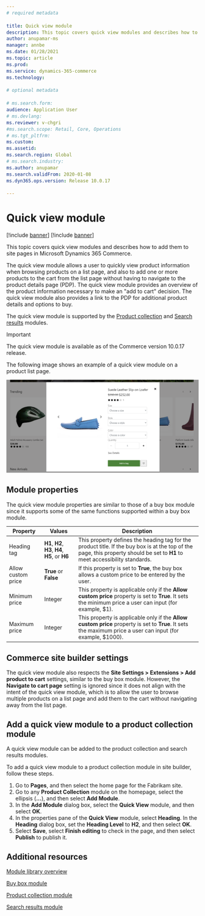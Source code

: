 ```yaml
---
# required metadata

title: Quick view module
description: This topic covers quick view modules and describes how to add them to site pages in Microsoft Dynamics 365 Commerce.
author: anupamar-ms
manager: annbe
ms.date: 01/28/2021
ms.topic: article
ms.prod: 
ms.service: dynamics-365-commerce
ms.technology: 

# optional metadata

# ms.search.form: 
audience: Application User
# ms.devlang: 
ms.reviewer: v-chgri
#ms.search.scope: Retail, Core, Operations
# ms.tgt_pltfrm: 
ms.custom: 
ms.assetid: 
ms.search.region: Global
# ms.search.industry: 
ms.author: anupamar
ms.search.validFrom: 2020-01-08
ms.dyn365.ops.version: Release 10.0.17

---
```


# Quick view module

[!include [banner](includes/banner.md)]
[!include [banner](includes/preview-banner.md)]

This topic covers quick view modules and describes how to add them to site pages in Microsoft Dynamics 365 Commerce.

The quick view module allows a user to quickly view product information when browsing products on a list page, and also to add one or more products to the cart from the list page without having to navigate to the product details page (PDP). The quick view module provides an overview of the product information necessary to make an "add to cart" decision. The quick view module also provides a link to the PDP for additional product details and options to buy.

The quick view module is supported by the [Product collection](product-collection-module-overview.md) and [Search results](search-result-module.md) modules.

> [!IMPORTANT]
> The quick view module is available as of the Commerce version 10.0.17 release.

The following image shows an example of a quick view module on a product list page.

![Example of a quick view module on a product list page](./media/ecommerce-quickview.PNG)

## Module properties

The quick view module properties are similar to those of a buy box module since it supports some of the same functions supported within a buy box module.

| Property | Values | Description |
|----------------|--------|-------------|
| Heading tag | **H1**, **H2**, **H3**, **H4**, **H5**, or **H6** | This property defines the heading tag for the product title. If the buy box is at the top of the page, this property should be set to **H1** to meet accessibility standards.  |
| Allow custom price | **True** or **False** | If this property is set to **True**, the buy box allows a custom price to be entered by the user.|
| Minimum price| Integer| This property is applicable only if the **Allow custom price** property is set to **True**. It sets the minimum price a user can input (for example, $1).|
| Maximum price| Integer| This property is applicable only if the **Allow custom price** property is set to **True**. It sets the maximum price a user can input (for example, $1000).|

## Commerce site builder settings

The quick view module also respects the **Site Settings \> Extensions \> Add product to cart** settings, similar to the buy box module. However, the **Navigate to cart page** setting is ignored since it does not align with the intent of the quick view module, which is to allow the user to browse multiple products on a list page and add them to the cart without navigating away from the list page.

## Add a quick view module to a product collection module

A quick view module can be added to the product collection and search results modules. 

To add a quick view module to a product collection module in site builder, follow these steps.

1. Go to **Pages**, and then select the home page for the Fabrikam site.
1. Go to any **Product Collection** module on the homepage, select the ellipsis (**...**), and then select **Add Module**.
1. In the **Add Module** dialog box, select the **Quick View** module, and then select **OK**.
1. In the properties pane of the **Quick View** module, select **Heading**. In the **Heading** dialog box, set the **Heading Level** to **H2**, and then select **OK**.
1. Select **Save**, select **Finish editing** to check in the page, and then select **Publish** to publish it.

## Additional resources

[Module library overview](starter-kit-overview.md)

[Buy box module](add-buy-box.md)

[Product collection module](product-collection-module-overview.md)

[Search results module](search-result-module.md)
